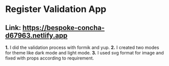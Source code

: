 # Register Validation App

## Link: https://bespoke-concha-d67963.netlify.app
**1.** I did the validation process with formik and yup.
**2.** I created two modes for theme like dark mode and light mode.
**3.** I used svg format for image and fixed with props according to requirement.